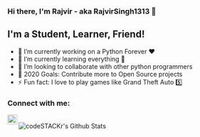 ### Hi there, I'm Rajvir - aka RajvirSingh1313 👋

## I'm a Student, Learner, Friend!
- 🔭 I’m currently working on a Python Forever ❤
- 🌱 I’m currently learning everything 🤣
- 👯 I’m looking to collaborate with other python programmers
- 🥅 2020 Goals: Contribute more to Open Source projects
- ⚡ Fun fact: I love to play games like Grand Theft Auto 5️⃣

### Connect with me:

[<img align="left" alt="RajvirSingh1313 | Discord" width="22px" src="https://cdn.jsdelivr.net/npm/simple-icons@v3/icons/discord.svg" />][discord]

<br />

<img align="left" alt="codeSTACKr's Github Stats" src="https://github-readme-stats.vercel.app/api?username=codeSTACKr&show_icons=true&hide_border=true" />

[discord]: https://discord.com/channels/@Rajvir47#4741
